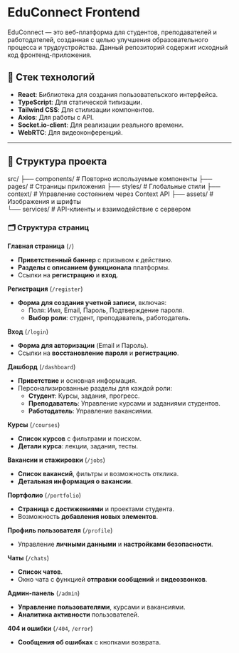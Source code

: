 # EduConnect Frontend

EduConnect — это веб-платформа для студентов, преподавателей и работодателей, созданная с целью улучшения образовательного процесса и трудоустройства. Данный репозиторий содержит исходный код фронтенд-приложения.

## 🚀 Стек технологий

- **React**: Библиотека для создания пользовательского интерфейса.
- **TypeScript**: Для статической типизации.
- **Tailwind CSS**: Для стилизации компонентов.
- **Axios**: Для работы с API.
- **Socket.io-client**: Для реализации реального времени.
- **WebRTC**: Для видеоконференций.

---

## 📁 Структура проекта

src/
├── components/       # Повторно используемые компоненты
├── pages/            # Страницы приложения
├── styles/           # Глобальные стили
├── context/          # Управление состоянием через Context API
├── assets/           # Изображения и шрифты  
└── services/         # API-клиенты и взаимодействие с сервером


### 🗂️ Структура страниц

 **Главная страница** (`/`)
- **Приветственный баннер** с призывом к действию.  
- **Разделы с описанием функционала** платформы.  
- Ссылки на **регистрацию** и **вход**.


 **Регистрация** (`/register`)
- **Форма для создания учетной записи**, включая:  
  - Поля: Имя, Email, Пароль, Подтверждение пароля.  
  - **Выбор роли**: студент, преподаватель, работодатель.


 **Вход** (`/login`)
- **Форма для авторизации** (Email и Пароль).  
- Ссылки на **восстановление пароля** и **регистрацию**.


 **Дашборд** (`/dashboard`)
- **Приветствие** и основная информация.  
- Персонализированные разделы для каждой роли:  
  - **Студент**: Курсы, задания, прогресс.  
  - **Преподаватель**: Управление курсами и заданиями студентов.  
  - **Работодатель**: Управление вакансиями.


 **Курсы** (`/courses`)
- **Список курсов** с фильтрами и поиском.  
- **Детали курса**: лекции, задания, тесты.


 **Вакансии и стажировки** (`/jobs`)
- **Список вакансий**, фильтры и возможность отклика.  
- **Детальная информация о вакансии**.


 **Портфолио** (`/portfolio`)
- **Страница с достижениями** и проектами студента.  
- Возможность **добавления новых элементов**.


 **Профиль пользователя** (`/profile`)
- Управление **личными данными** и **настройками безопасности**.


 **Чаты** (`/chats`)
- **Список чатов**.  
- Окно чата с функцией **отправки сообщений** и **видеозвонков**.


 **Админ-панель** (`/admin`)
- **Управление пользователями**, курсами и вакансиями.  
- **Аналитика активности** пользователей.


 **404 и ошибки** (`/404`, `/error`)
- **Сообщения об ошибках** с кнопками возврата.
